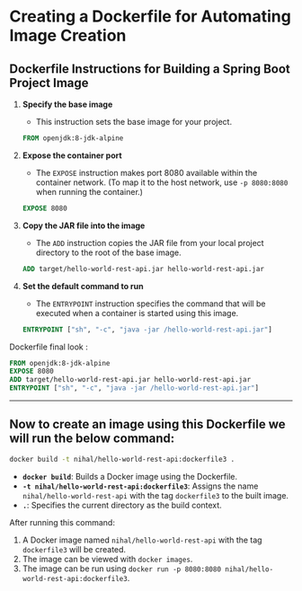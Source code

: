 # Creating a Dockerfile for Automating Image Creation

## Dockerfile Instructions for Building a Spring Boot Project Image

1. **Specify the base image**
   - This instruction sets the base image for your project.
   ```dockerfile
   FROM openjdk:8-jdk-alpine
   ```

2. **Expose the container port**
   - The `EXPOSE` instruction makes port 8080 available within the container network. (To map it to the host network, use `-p 8080:8080` when running the container.)
   ```dockerfile
   EXPOSE 8080
   ```

3. **Copy the JAR file into the image**
   - The `ADD` instruction copies the JAR file from your local project directory to the root of the base image.
   ```dockerfile
   ADD target/hello-world-rest-api.jar hello-world-rest-api.jar
   ```

4. **Set the default command to run**
   - The `ENTRYPOINT` instruction specifies the command that will be executed when a container is started using this image.
   ```dockerfile
   ENTRYPOINT ["sh", "-c", "java -jar /hello-world-rest-api.jar"]
   ```


Dockerfile final look :
```dockerfile
FROM openjdk:8-jdk-alpine
EXPOSE 8080
ADD target/hello-world-rest-api.jar hello-world-rest-api.jar
ENTRYPOINT ["sh", "-c", "java -jar /hello-world-rest-api.jar"]
```
---
## Now to create an image using this Dockerfile we will run the below command:

```bash
docker build -t nihal/hello-world-rest-api:dockerfile3 .
```
- **`docker build`**: Builds a Docker image using the Dockerfile.
- **`-t nihal/hello-world-rest-api:dockerfile3`**: Assigns the name `nihal/hello-world-rest-api` with the tag `dockerfile3` to the built image.
- **`.`**: Specifies the current directory as the build context.

After running this command:
1. A Docker image named `nihal/hello-world-rest-api` with the tag `dockerfile3` will be created.
2. The image can be viewed with `docker images`.
3. The image can be run using `docker run -p 8080:8080 nihal/hello-world-rest-api:dockerfile3`.
